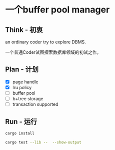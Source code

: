 # 一个buffer pool manager

## Think - 初衷

an ordinary coder try to explore DBMS.

一个普通Coder试图探索数据库领域的初试之作。

## Plan - 计划

- [x] page handle
- [x] lru policy
- [ ] buffer pool
- [ ] b+tree storage
- [ ] transaction supported

## Run - 运行

```bash
cargo install

cargo test --lib --  --show-output
```
